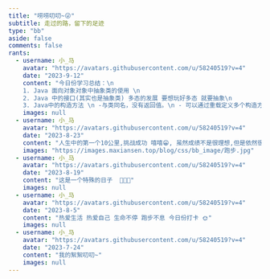 ```yaml
---
title: "唠唠叨叨~😜"
subtitle: 走过的路，留下的足迹
type: "bb"
aside: false
comments: false
rants:
  - username: 小_马
    avatar: "https://avatars.githubusercontent.com/u/58240519?v=4"
    date: "2023-9-12"
    content: "今日份学习总结：\n
    1. Java 面向对象对象中抽象类的使用 \n
    2. Java 中的接口(其实也是抽象类) 多态的发展 要想玩好多态 就要抽象\n
    3. Java中的构造方法 \n -与类同名，没有返回值。\n - 可以通过重载定义多个构造方法 "
    images: null
  - username: 小_马
    avatar: "https://avatars.githubusercontent.com/u/58240519?v=4"
    date: "2023-8-23"
    content: "人生中的第一个10公里,挑战成功 嘻嘻😁, 虽然成绩不是很理想,但是依然很开心 加油💪✨"
    images: "https://images.maxiansen.top/blog/css/bb_image/跑步.jpg"
  - username: 小_马
    avatar: "https://avatars.githubusercontent.com/u/58240519?v=4"
    date: "2023-8-19"
    content: "这是一个特殊的日子  🥰🥰🥰"
    images: null
  - username: 小_马
    avatar: "https://avatars.githubusercontent.com/u/58240519?v=4"
    date: "2023-8-5"
    content: "热爱生活 热爱自己 生命不停 跑步不息 今日份打卡 🌞"
    images: null
  - username: 小_马
    avatar: "https://avatars.githubusercontent.com/u/58240519?v=4"
    date: "2023-7-24"
    content: "我的絮絮叨叨~"
    images: null
---
```


<link rel="stylesheet" href="https://images.maxiansen.top/blog/css/bb.css">